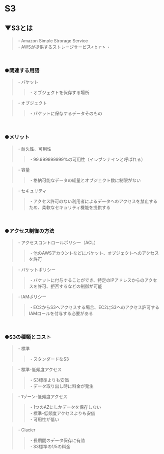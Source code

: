 # S3

## ▼S3とは
>・Amazon Simple Strorage Service<br>
>・AWSが提供するストレージサービス<ｂｒ>
>・<br>
<br>

### ●関連する用語
>・バケット<br>
>>・オブジェクトを保存する場所<br>

>・オブジェクト<br>
>>・パケットに保存するデータそのもの<br>
<br>

### ●メリット
>・耐久性、可用性<br>
>>・99.999999999%の可用性（イレブンナインと呼ばれる）<br>

>・容量<br>
>>・格納可能なデータの総量とオブジェクト数に制限がない<br>

>・セキュリティ<br>
>>・アクセス許可のない利用者によるデータへのアクセスを禁止するため、柔軟なセキュリティ機能を提供する<br>
<br>

### ●アクセス制御の方法
>・アクセスコントロールポリシー（ACL）<br>
>>・他のAWSアカウントなどにバケット、オブジェクトへのアクセスを許可<br>

>・バケットポリシー<br>
>>・バケットに付与することができ、特定のIPアドレスからのアクセスを許可、拒否するなどの制御が可能<br>

>・IAMポリシー<br>
>>・EC2からS3へアクセスする場合、EC2にS3へのアクセス許可するIAMロールを付与する必要がある<br>
<br>

### ●S3の種類とコスト
>・標準<br>
>>・スタンダードなS3<br>

>・標準-低頻度アクセス<br>
>>・S3標準よりも安価<br>
>>・データ取り出し時に料金が発生<br>

>・1ゾーン-低頻度アクセス<br>
>>・1つのAZにしかデータを保存しない<br>
>>・標準-低頻度アクセスよりも安価<br>
>>・可用性が低い<br>

>・Glacier<br>
>>・長期間のデータ保存に有効<br>
>>・S3標準の1/5の料金<br>
<br>
